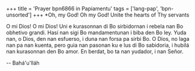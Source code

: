+++
title = 'Prayer bpn6866 in Papiamentu'
tags = ['lang-pap', 'bpn-unsorted']
+++
*Oh, my God! Oh my God! Unite the hearts of Thy servants  

O mi Dios! O mi Dios!  Uni e kurasonnan di Bo sirbidornan i rebela nan Bo obhetivo grandi. Hasí  nan sigi Bo mandamentunan i biba den Bo ley. Yuda nan, o Dios, den nan esfuerso, i duna nan forsa pa sirbi Bo.  O Dios, no laga  nan pa nan kuenta, pero guia nan pasonan ku e lus di Bo sabidoria, i hubilá nan kurasonnan den Bo amor. En berdat, bo ta nan yudador, i nan Señor.

-- Bahá'u'lláh
